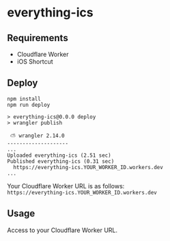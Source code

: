 # everything-ics

## Requirements

* Cloudflare Worker
* iOS Shortcut

## Deploy

```shell
npm install
npm run deploy

> everything-ics@0.0.0 deploy
> wrangler publish

 ⛅️ wrangler 2.14.0
--------------------
...
Uploaded everything-ics (2.51 sec)
Published everything-ics (0.31 sec)
  https://everything-ics.YOUR_WORKER_ID.workers.dev
...
```

Your Cloudflare Worker URL is as follows:  
`https://everything-ics.YOUR_WORKER_ID.workers.dev`

## Usage

Access to your Cloudflare Worker URL.
